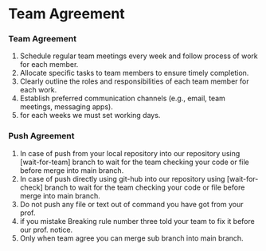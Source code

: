 # Team Agreement
### Team Agreement
1. Schedule regular team meetings every week and follow process of work for each member.
2. Allocate specific tasks to team members to ensure timely completion.
3. Clearly outline the roles and responsibilities of each team member for each work.
4. Establish preferred communication channels (e.g., email, team meetings, messaging apps).
5. for each weeks we must set working days.
### Push Agreement
1. In case of push from your local repository into our repository using [wait-for-team] branch to wait for the team checking your code or file before merge into main branch.
2. In case of push directly using git-hub into our repository using [wait-for-check] branch to wait for the team checking your code or file before merge into main branch.
3. Do not push any file or text out of command you have got from your prof. 
4. if you mistake Breaking rule number three told your team to fix it before our prof. notice.
5. Only when team agree you can merge sub branch into main branch.

